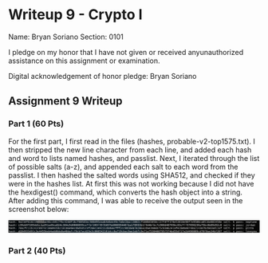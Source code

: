 Writeup 9 - Crypto I
=====

Name: Bryan Soriano
Section: 0101

I pledge on my honor that I have not given or received anyunauthorized assistance on this assignment or examination.

Digital acknowledgement of honor pledge: Bryan Soriano

## Assignment 9 Writeup

### Part 1 (60 Pts)
For the first part, I first read in the files (hashes, probable-v2-top1575.txt). I then stripped the new line character from each line, and added each hash and word to lists named hashes, and passlist. Next, I iterated through the list of possible salts (a-z), and appended each salt to each word from the passlist. I then hashed the salted words using SHA512, and checked if they were in the hashes list. At first this was not working because I did not have the hexdigest() command, which converts the hash object into a string. After adding this command, I was able to receive the output seen in the screenshot below:

![](389pic1.png)


### Part 2 (40 Pts)


